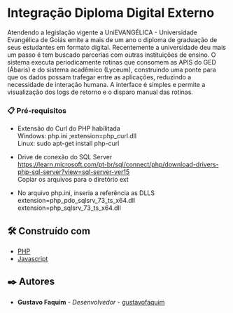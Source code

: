# Integração Diploma Digital Externo

Atendendo a legislação vigente a UniEVANGÉLICA - Universidade Evangélica de Goiás emite a mais de um ano o diploma de graduação de seus estudantes em formato digital. Recentemente a universidade deu mais um passo é tem buscado parcerias com outras instituições de ensino. O sistema executa periodicamente rotinas que consomem as APIS do GED (Ábaris) e do sistema acadêmico (Lyceum), construindo uma ponte para que os dados possam trafegar entre as aplicações, reduzindo a necessidade de interação humana. A interface é simples e permite a visualização dos logs de retorno e o disparo manual das rotinas.


### 📋 Pré-requisitos

* Extensão do Curl do PHP habilitada<br>
    Windows: php.ini ;extension=php_curl.dll <br>
    Linux: sudo apt-get install php-curl <br>

* Drive de conexão do SQL Server <br>
    https://learn.microsoft.com/pt-br/sql/connect/php/download-drivers-php-sql-server?view=sql-server-ver15 <br>
    Copiar os arquivos para o diretório ext <br>

* No arquivo php.ini, inseria a referência as DLLS <br>
    extension=php_pdo_sqlsrv_73_ts_x64.dll <br>
    extension=php_sqlsrv_73_ts_x64.dll <br>


## 🛠️ Construído com


* [PHP](https://www.php.net/manual/pt_BR/index.php) 
* [Javascript](https://www.javascript.com/) 


## ✒️ Autores

* **Gustavo Faquim** - *Desenvolvedor* - [gustavofaquim](https://github.com/gustavofaquim)